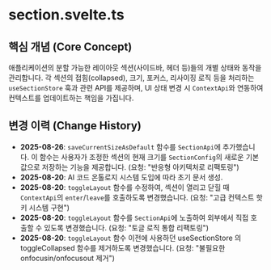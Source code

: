 # section.svelte.ts

## 핵심 개념 (Core Concept)
애플리케이션의 분할 가능한 레이아웃 섹션(사이드바, 헤더 등)들의 개별 상태와 동작을 관리합니다. 각 섹션의 접힘(collapsed), 크기, 포커스, 리사이징 로직 등을 처리하는 `useSectionStore` 훅과 관련 API를 제공하며, UI 상태 변경 시 `ContextApi`와 연동하여 컨텍스트를 업데이트하는 책임을 가집니다.

## 변경 이력 (Change History)
- **2025-08-26**: `saveCurrentSizeAsDefault` 함수를 `SectionApi`에 추가했습니다. 이 함수는 사용자가 조정한 섹션의 현재 크기를 `SectionConfig`의 새로운 기본값으로 저장하는 기능을 제공합니다. (요청: "반응형 아키텍처로 리팩토링")
- **2025-08-20**: AI 코드 온톨로지 시스템 도입에 따라 초기 문서 생성.
- **2025-08-20**: `toggleLayout` 함수를 수정하여, 섹션이 열리고 닫힐 때 `ContextApi`의 `enter`/`leave`를 호출하도록 변경했습니다. (요청: "고급 컨텍스트 핫키 시스템 구현")
- **2025-08-20**: `toggleLayout` 함수를 `SectionApi`에 노출하여 외부에서 직접 호출할 수 있도록 변경했습니다. (요청: "토글 로직 통합 리팩토링")
- **2025-08-20**: `toggleLayout` 함수 이전에 사용하던 useSectionStore 의 toggleCollapsed 함수를 제거하도록 변경했습니다. (요청: "불필요한 onfocusin/onfocusout 제거")
